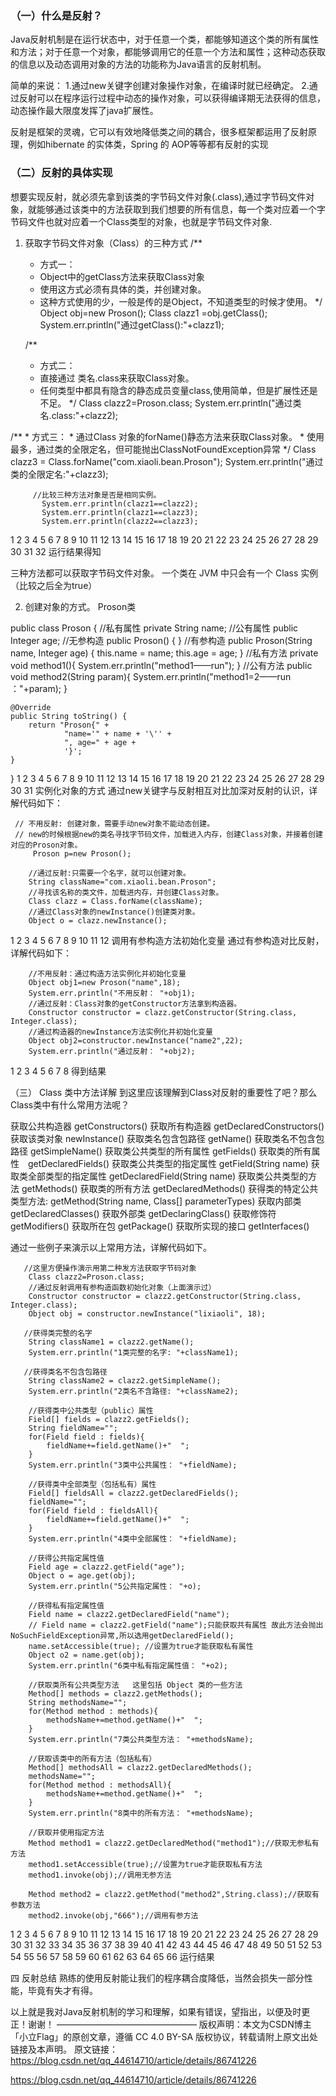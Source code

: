 ### （一）什么是反射？
Java反射机制是在运行状态中，对于任意一个类，都能够知道这个类的所有属性和方法；对于任意一个对象，都能够调用它的任意一个方法和属性；这种动态获取的信息以及动态调用对象的方法的功能称为Java语言的反射机制。

简单的来说：
1.通过new关键字创建对象操作对象，在编译时就已经确定。
2.通过反射可以在程序运行过程中动态的操作对象，可以获得编译期无法获得的信息，动态操作最大限度发挥了java扩展性。

反射是框架的灵魂，它可以有效地降低类之间的耦合，很多框架都运用了反射原理，例如hibernate 的实体类，Spring 的 AOP等等都有反射的实现

### （二）反射的具体实现
想要实现反射，就必须先拿到该类的字节码文件对象(.class),通过字节码文件对象，就能够通过该类中的方法获取到我们想要的所有信息，每一个类对应着一个字节码文件也就对应着一个Class类型的对象，也就是字节码文件对象.

1. 获取字节码文件对象（Class）的三种方式
   /**
     * 方式一：
     * Object中的getClass方法来获取Class对象
     * 使用这方式必须有具体的类，并创建对象。
     * 这种方式使用的少，一般是传的是Object，不知道类型的时候才使用。
     */
            Object obj=new Proson();
	        Class clazz1 =obj.getClass();
	        System.err.println("通过getClass():"+clazz1);


   /**
     * 方式二：
     * 直接通过 类名.class来获取Class对象。
     * 任何类型中都具有隐含的静态成员变量class,使用简单，但是扩展性还是不足。
     */
            Class clazz2=Proson.class;
	        System.err.println("通过类名.class:"+clazz2);


  /**
     * 方式三：
     * 通过Class 对象的forName()静态方法来获取Class对象。
     * 使用最多，通过类的全限定名，但可能抛出ClassNotFoundException异常
     */
          Class clazz3 = Class.forName("com.xiaoli.bean.Proson");
	      System.err.println("通过类的全限定名:"+clazz3);

         //比较三种方法对象是否是相同实例。
	       System.err.println(clazz1==clazz2);
	       System.err.println(clazz1==clazz3);
	       System.err.println(clazz2==clazz3);
1
2
3
4
5
6
7
8
9
10
11
12
13
14
15
16
17
18
19
20
21
22
23
24
25
26
27
28
29
30
31
32
运行结果得知

三种方法都可以获取字节码文件对象。
一个类在 JVM 中只会有一个 Class 实例（比较之后全为true）


2. 创建对象的方式。
Proson类

 public class Proson {
    //私有属性
    private String name;
    //公有属性
    public  Integer age;
    //无参构造
    public Proson() {
    }
    //有参构造
    public Proson(String name, Integer age) {
        this.name = name;
        this.age = age;
    }
    //私有方法
     private void method1(){
        System.err.println("method1——run");
    }
    //公有方法
    public void method2(String param){
        System.err.println("method1=2——run ："+param);
    }


    @Override
    public String toString() {
        return "Proson{" +
                "name='" + name + '\'' +
                ", age=" + age +
                '}';
    }
}
1
2
3
4
5
6
7
8
9
10
11
12
13
14
15
16
17
18
19
20
21
22
23
24
25
26
27
28
29
30
31
实例化对象的方式
通过new关键字与反射相互对比加深对反射的认识，详解代码如下：

	 // 不用反射: 创建对象，需要手动new对象不能动态创建。
	 // new的时候根据new的类名寻找字节码文件，加载进入内存，创建Class对象，并接着创建对应的Proson对象。
         Proson p=new Proson();

        //通过反射:只需要一个名字，就可以创建对象。
        String className="com.xiaoli.bean.Proson";
        //寻找该名称的类文件，加载进内存，并创建Class对象。
        Class clazz = Class.forName(className);
        //通过Class对象的newInstance()创建类对象。
        Object o = clazz.newInstance();


1
2
3
4
5
6
7
8
9
10
11
12
调用有参构造方法初始化变量
通过有参构造对比反射，详解代码如下：

        //不用反射：通过构造方法实例化并初始化变量
        Object obj1=new Proson("name",18);
        System.err.println("不用反射： "+obj1);
        //通过反射：Class对象的getConstructor方法拿到构造器。
        Constructor constructor = clazz.getConstructor(String.class, Integer.class);
        //通过构造器的newInstance方法实例化并初始化变量
        Object obj2=constructor.newInstance("name2",22);
        System.err.println("通过反射： "+obj2);
1
2
3
4
5
6
7
8
得到结果


（三） Class 类中方法详解
到这里应该理解到Class对反射的重要性了吧？那么Class类中有什么常用方法呢？

获取公共构造器 getConstructors()
获取所有构造器 getDeclaredConstructors()
获取该类对象 newInstance()
获取类名包含包路径 getName()
获取类名不包含包路径 getSimpleName()
获取类公共类型的所有属性 getFields()
获取类的所有属性　getDeclaredFields()
获取类公共类型的指定属性 getField(String name)
获取类全部类型的指定属性 getDeclaredField(String name)
获取类公共类型的方法 getMethods()
获取类的所有方法 getDeclaredMethods()
获得类的特定公共类型方法: getMethod(String name, Class[] parameterTypes)
获取内部类 getDeclaredClasses()
获取外部类 getDeclaringClass()
获取修饰符 getModifiers()
获取所在包 getPackage()
获取所实现的接口 getInterfaces()

通过一些例子来演示以上常用方法，详解代码如下。

       //这里方便操作演示用第二种发方法获取字节码对象
        Class clazz2=Proson.class;
        //通过反射调用有参构造函数初始化对象（上面演示过） 
        Constructor constructor = clazz2.getConstructor(String.class, Integer.class);
        Object obj = constructor.newInstance("lixiaoli", 18);

       //获得类完整的名字
        String className1 = clazz2.getName();
        System.err.println("1类完整的名字: "+className1);

       //获得类名不包含包路径
        String className2 = clazz2.getSimpleName();
        System.err.println("2类名不含路径: "+className2);

        //获得类中公共类型（public）属性
        Field[] fields = clazz2.getFields();
        String fieldName="";
        for(Field field : fields){
            fieldName+=field.getName()+"  ";
        }
        System.err.println("3类中公共属性： "+fieldName);

        //获得类中全部类型（包括私有）属性
        Field[] fieldsAll = clazz2.getDeclaredFields();
        fieldName="";
        for(Field field : fieldsAll){
            fieldName+=field.getName()+"  ";
        }
        System.err.println("4类中全部属性： "+fieldName);

        //获得公共指定属性值
        Field age = clazz2.getField("age");
        Object o = age.get(obj);
        System.err.println("5公共指定属性： "+o);

        //获得私有指定属性值
        Field name = clazz2.getDeclaredField("name");
        // Field name = clazz2.getField("name");只能获取共有属性 故此方法会抛出NoSuchFieldException异常,所以选用getDeclaredField();
        name.setAccessible(true); //设置为true才能获取私有属性
        Object o2 = name.get(obj);
        System.err.println("6类中私有指定属性值： "+o2);

        //获取类所有公共类型方法   这里包括 Object 类的一些方法
        Method[] methods = clazz2.getMethods();
        String methodsName="";
        for(Method method : methods){
            methodsName+=method.getName()+"  ";
        }
        System.err.println("7类公共类型方法： "+methodsName);

        //获取该类中的所有方法（包括私有）
        Method[] methodsAll = clazz2.getDeclaredMethods();
        methodsName="";
        for(Method method : methodsAll){
            methodsName+=method.getName()+"  ";
        }
        System.err.println("8类中的所有方法： "+methodsName);

        //获取并使用指定方法
        Method method1 = clazz2.getDeclaredMethod("method1");//获取无参私有方法
        method1.setAccessible(true);//设置为true才能获取私有方法
        method1.invoke(obj);//调用无参方法

        Method method2 = clazz2.getMethod("method2",String.class);//获取有参数方法
        method2.invoke(obj,"666");//调用有参方法

1
2
3
4
5
6
7
8
9
10
11
12
13
14
15
16
17
18
19
20
21
22
23
24
25
26
27
28
29
30
31
32
33
34
35
36
37
38
39
40
41
42
43
44
45
46
47
48
49
50
51
52
53
54
55
56
57
58
59
60
61
62
63
64
65
66
运行结果

四 反射总结
熟练的使用反射能让我们的程序耦合度降低，当然会损失一部分性能，毕竟有失才有得。

以上就是我对Java反射机制的学习和理解，如果有错误，望指出，以便及时更正！谢谢！
————————————————
版权声明：本文为CSDN博主「小立Flag」的原创文章，遵循 CC 4.0 BY-SA 版权协议，转载请附上原文出处链接及本声明。
原文链接：https://blog.csdn.net/qq_44614710/article/details/86741226

https://blog.csdn.net/qq_44614710/article/details/86741226
